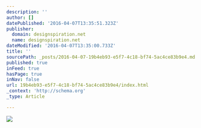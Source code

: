 ```yaml
---
description: ''
author: []
datePublished: '2016-04-07T13:35:51.323Z'
publisher:
  domain: designspiration.net
  name: designspiration.net
dateModified: '2016-04-07T13:35:00.733Z'
title: ''
sourcePath: _posts/2016-04-07-19b4eb93-e5f7-4c18-bf74-5ac4ce83b9e4.md
published: true
inFeed: true
hasPage: true
inNav: false
url: 19b4eb93-e5f7-4c18-bf74-5ac4ce83b9e4/index.html
_context: 'http://schema.org'
_type: Article

---
```

![](http://a1.dspncdn.com/media/692x/82/f8/ee/82f8ee772c20fdff2ddbf2b9e6c59ed1.jpg)